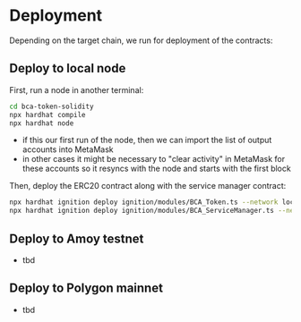 # Deployment

Depending on the target chain, we run for deployment of the contracts:

## Deploy to local node

First, run a node in another terminal:
```sh
cd bca-token-solidity
npx hardhat compile
npx hardhat node
```

* if this our first run of the node, then we can import the list of output accounts into MetaMask
* in other cases it might be necessary to "clear activity" in MetaMask for these accounts so it resyncs with the node and starts with the first block

Then, deploy the ERC20 contract along with the service manager contract:

```sh
npx hardhat ignition deploy ignition/modules/BCA_Token.ts --network localhost
npx hardhat ignition deploy ignition/modules/BCA_ServiceManager.ts --network localhost
```

## Deploy to Amoy testnet

- tbd

## Deploy to Polygon mainnet

- tbd
